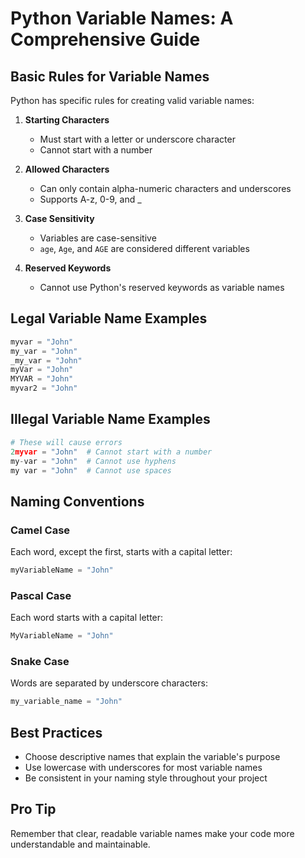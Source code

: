 # Python Variable Names: A Comprehensive Guide

## Basic Rules for Variable Names

Python has specific rules for creating valid variable names:

1. **Starting Characters**
   - Must start with a letter or underscore character
   - Cannot start with a number

2. **Allowed Characters**
   - Can only contain alpha-numeric characters and underscores
   - Supports A-z, 0-9, and _

3. **Case Sensitivity**
   - Variables are case-sensitive
   - `age`, `Age`, and `AGE` are considered different variables

4. **Reserved Keywords**
   - Cannot use Python's reserved keywords as variable names

## Legal Variable Name Examples

```python
myvar = "John"
my_var = "John"
_my_var = "John"
myVar = "John"
MYVAR = "John"
myvar2 = "John"
```

## Illegal Variable Name Examples

```python
# These will cause errors
2myvar = "John"  # Cannot start with a number
my-var = "John"  # Cannot use hyphens
my var = "John"  # Cannot use spaces
```

## Naming Conventions

### Camel Case
Each word, except the first, starts with a capital letter:
```python
myVariableName = "John"
```

### Pascal Case
Each word starts with a capital letter:
```python
MyVariableName = "John"
```

### Snake Case
Words are separated by underscore characters:
```python
my_variable_name = "John"
```

## Best Practices

- Choose descriptive names that explain the variable's purpose
- Use lowercase with underscores for most variable names
- Be consistent in your naming style throughout your project

## Pro Tip

Remember that clear, readable variable names make your code more understandable and maintainable.